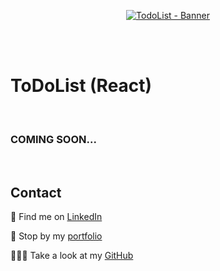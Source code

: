 <p align="center">
<a href="https://todolist-jolisdegats.netlify.app/ ">
  <img src="https://res.cloudinary.com/dqp905mfv/image/upload/v1601697412/portfolio/ReadMe/todolist_ea0v9f.jpg" alt ="TodoList - Banner"  />
  </a>
</p>
<br/>
<br/>
<h1>ToDoList (React)</h1>
<br/>
<h3>COMING SOON...</h3>

<br/>
<h2>Contact</h2>
<p>💼 Find me on <a href="https://www.linkedin.com/in/julieszwarc/">LinkedIn</a></p>

<p>🦄 Stop by my <a href="https://julieszwarc.com">portfolio</a></p>

<p>👩🏼‍💻 Take a look at my <a href="https://github.com/jolisdegats">GitHub</a></p>
<br/>
<br/>
